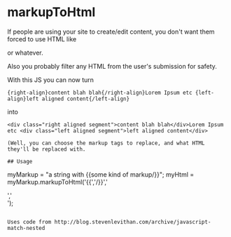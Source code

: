 # markupToHtml

If people are using your site to create/edit content, you don't want them forced to use HTML like <div style="float:right"> or whatever.

Also you probably filter any HTML from the user's submission for safety.

With this JS you can now turn

```
{right-align}content blah blah{/right-align}Lorem Ipsum etc {left-align}left aligned content{/left-align}
```

into

```
<div class="right aligned segment">content blah blah</div>Lorem Ipsum etc <div class="left aligned segment">left aligned content</div>

(Well, you can choose the markup tags to replace, and what HTML they'll be replaced with.

## Usage

```
myMarkup = "a string with {{some kind of markup/}}";
myHtml = myMarkup.markupToHtml('{{','/}}','<div class="myclass">','</div>');
```

Uses code from http://blog.stevenlevithan.com/archive/javascript-match-nested
